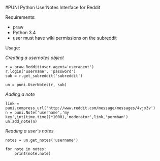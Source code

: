 #PUNI
Python UserNotes Interface for Reddit

Requirements:
* praw
* Python 3.4
* user must have wiki permissions on the subreddit

Usage:

*Creating a usernotes object*

    r = praw.Reddit(user_agent='useragent')
    r.login('username', 'password')
    sub = r.get_subreddit('subreddit')

    un = puni.UserNotes(r, sub)
    
*Adding a note*

    link = puni.compress_url('http://www.reddit.com/message/messages/4vjx3v')
    n = puni.Note('username','my key',int(time.time()*1000),'moderator',link,'permban')
    un.add_note(n)

*Reading a user's notes*

    notes = un.get_notes('username')
    
    for note in notes:
        print(note.note)
